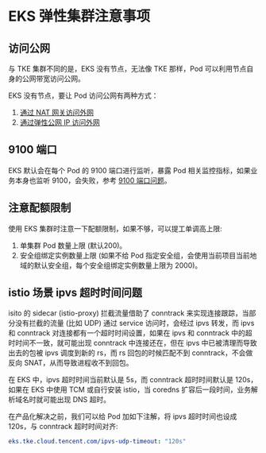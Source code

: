 # EKS 弹性集群注意事项

## 访问公网

与 TKE 集群不同的是，EKS 没有节点，无法像 TKE 那样，Pod 可以利用节点自身的公网带宽访问公网。

EKS 没有节点，要让 Pod 访问公网有两种方式：

1. [通过 NAT 网关访问外网](https://cloud.tencent.com/document/product/457/48710)
2. [通过弹性公网 IP 访问外网](https://cloud.tencent.com/document/product/457/60354)

## 9100 端口

EKS 默认会在每个 Pod 的 9100 端口进行监听，暴露 Pod 相关监控指标，如果业务本身也监听 9100，会失败，参考 [9100 端口问题](https://imroc.cc/kubernetes/tencent/appendix/eks-annotations.html#9100-%E7%AB%AF%E5%8F%A3%E9%97%AE%E9%A2%98)。

## 注意配额限制

使用 EKS 集群时注意一下配额限制，如果不够，可以提工单调高上限:
1. 单集群 Pod 数量上限 (默认200)。
2. 安全组绑定实例数量上限 (如果不给 Pod 指定安全组，会使用当前项目当前地域的默认安全组，每个安全组绑定实例数量上限为 2000)。

## istio 场景 ipvs 超时时间问题

isito 的 sidecar (istio-proxy) 拦截流量借助了 conntrack 来实现连接跟踪，当部分没有拦截的流量 (比如 UDP) 通过 service 访问时，会经过 ipvs 转发，而 ipvs 和 conntrack 对连接都有一个超时时间设置，如果在 ipvs 和 conntrack 中的超时时间不一致，就可能出现 conntrack 中连接还在，但在 ipvs 中已被清理而导致出去的包被 ipvs 调度到新的 rs，而 rs 回包的时候匹配不到 conntrack，不会做反向 SNAT，从而导致进程收不到回包。

在 EKS 中，ipvs 超时时间当前默认是 5s，而 conntrack 超时时间默认是 120s，如果在 EKS 中使用 TCM 或自行安装 istio，当 coredns 扩容后一段时间，业务解析域名时就可能出现 DNS 超时。

在产品化解决之前，我们可以给 Pod 加如下注解，将 ipvs 超时时间也设成 120s，与 conntrack 超时时间对齐:

```yaml
eks.tke.cloud.tencent.com/ipvs-udp-timeout: "120s"
```